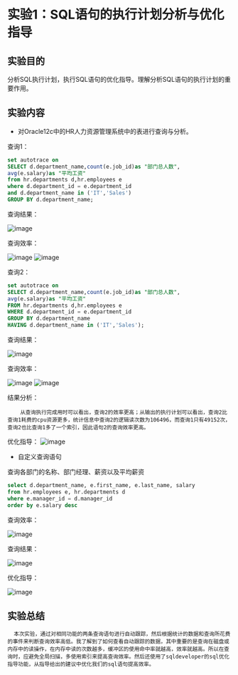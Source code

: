 # 实验1：SQL语句的执行计划分析与优化指导
## 实验目的
  分析SQL执行计划，执行SQL语句的优化指导。理解分析SQL语句的执行计划的重要作用。
## 实验内容
- 对Oracle12c中的HR人力资源管理系统中的表进行查询与分析。

查询1：
```SQL
set autotrace on
SELECT d.department_name,count(e.job_id)as "部门总人数",
avg(e.salary)as "平均工资"
from hr.departments d,hr.employees e
where d.department_id = e.department_id
and d.department_name in ('IT','Sales')
GROUP BY d.department_name;
```
查询结果：

![image](./1.png)

查询效率：

![image](./2.png)
![image](./5.png)


查询2：

```SQL
set autotrace on
SELECT d.department_name,count(e.job_id)as "部门总人数",
avg(e.salary)as "平均工资"
FROM hr.departments d,hr.employees e
WHERE d.department_id = e.department_id
GROUP BY d.department_name
HAVING d.department_name in ('IT','Sales');
```

查询结果：

![image](./3.png)

查询效率：

![image](./4.png)
![image](./6.png)


结果分析：

        从查询执行完成用时可以看出，查询2的效率更高；从输出的执行计划可以看出，查询2比查询1耗费的cpu资源更多，统计信息中查询2的逻辑读次数为106496，而查询1只有49152次，查询2也比查询1多了一个索引，因此语句2的查询效率更高。

优化指导：
![image](./7.png)


- 自定义查询语句

查询各部门的名称、部门经理、薪资以及平均薪资

```SQL
select d.department_name, e.first_name, e.last_name, salary 
from hr.employees e, hr.departments d
where e.manager_id = d.manager_id
order by e.salary desc
```

查询效率：

![image](./10.png)

查询结果：

![image](./8.png)

优化指导：

![image](./9.png)

## 实验总结

```text
  本次实验，通过对相同功能的两条查询语句进行自动跟踪，然后根据统计的数据和查询所花费的事件来判断查询效率高低。我了解到了如何查看自动跟踪的数据，其中重要的是查询在磁盘或内存中的读操作，在内存中读的次数越多，缓冲区的使用命中率就越高，效率就越高。所以在查询时，应避免全局扫描，多使用索引来提高查询效率。然后还使用了sqldeveloper的sql优化指导功能，从指导给出的建议中优化我们的sql语句提高效率。

```